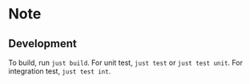 # Note

## Development

To build, run `just build`.
For unit test, `just test` or `just test unit`.
For integration test, `just test int`.